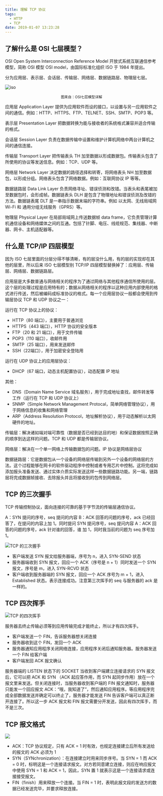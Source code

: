 ```yaml
---
title: 理解 TCP 协议
tags:
  - HTTP
  - TCP
date: 2019-01-07 13:23:28
---
```



## 了解什么是 OSI 七层模型？

OSI Open System Interconnection Reference Model 开放式系统互联通信参考模型，简称 OSI 模型 OSI model，由国际标准化组织 ISO 于 1984 年提出。

分为应用层、表示层、会话层、传输层、网络层、数据链路层、物理层七层。

![iso](/images/http/iso.gif)

<center><sup><a href="https://blog.csdn.net/yaopeng_2005/article/details/7064869" title="OSI七层模型详解"></a>图来自：OSI七层模型详解</sup></center>

应用层 Application Layer 提供为应用软件而设的接口，以设置与另一应用软件之间的通信。例如：HTTP、HTTPS、FTP、TELNET、SSH、SMTP、POP3 等。

表示层 Presentation Layer 把数据转换为能与接收者的系统格式兼容并适合传输的格式。

会话层 Session Layer 负责在数据传输中设置和维护计算机网络中两台计算机之间的通信连接。

传输层 Transport Layer 把传输表头 TH 加至数据以形成数据包。传输表头包含了所使用的协议等发送信息。例如：TCP、UDP 等。

网络层 Network Layer 决定数据的路径选择和转寄，将网络表头 NH 加至数据包，以形成分组。网络表头包含了网络数据。例如：互联网协议 IP 等等。

数据链路层 Data Link Layer 负责网络寻址、错误侦测和改错。当表头和表尾被加至数据包时，会形成帧。数据链表头 DLH 是包含了物理地址和错误侦测及改错的方法。数据链表尾 DLT 是一串指示数据末端的字符串。例如 以太网、无线局域网 Wi-Fi 和 通用分组无线服务（GPRS）等。

物理层 Physical Layer 在局部局域网上传送数据帧 data frame，它负责管理计算机通信设备和网络媒体之间的互通。包括了针脚、电压、线缆规范、集线器、中断器、网卡、主机适配器等。

## 什么是 TCP/IP 四层模型

因为 ISO 七层里面的分层分得不够清晰，有的层没什么用，有的层的实现却在其他的层里，所以后来 ISO 七层模型别 TCP/IP 四层模型替换掉了：应用层、传输层、网络层、数据链路层。

应用层是大多数普通与网络相关的程序为了通过网络与其他程序通信所使用的层。这个层的处理过程是应用特有的；数据从网络相关的程序以这种应用内部使用的格式进行传送，然后被编码成标准协议的格式。每一个应用层协议一般都会使用到传输层协议 TCP 和 UDP 协议之一：

运行在 TCP 协议上的协议：

- HTTP（80 端口），主要用于普通浏览
- HTTPS（443 端口），HTTP 协议的安全版本
- FTP（20 和 21 端口），用于文件传输
- POP3（110 端口），收邮件用
- SMTP（25 端口），用来发送邮件
- SSH（22端口），用于加密安全登陆用

运行在 UDP 协议上的应用层协议：

- DHCP（67 端口，动态主机配置协议），动态配置 IP 地址

其他：

- DNS（Domain Name Service 域名服务），用于完成地址查找，邮件转发等工作（运行在 TCP 和 UDP 协议上）
- SNMP（Simple Network Management Protocal，简单网络管理协议），用于网络信息的收集和网络管理
- ARP（Address Resolution Protocol，地址解析协议），用于动态解析以太网硬件的地址。

传输层：解决诸如端对端可靠性（数据是否已经到达目的地）和保证数据按照正确的顺序到达这样的问题。TCP 和 UDP 都是传输层协议。

网络层：解决在一个单一网络上传输数据包的问题。IP 协议是网络层协议

数据链路层：它是数据包从一个设备的网络层传输到另外一个设备的网络层的方法。这个过程能够在网卡的软件驱动程序中控制或者专用芯片中控制。这将完成如添加报头准备发送、通过实体介质实际发送这样一些数据链路功能。另一端，链路层将完成数据帧接收、去除报头并且将接收到的包传到网络层。

## TCP 的三次握手

TCP 传输控制协议，面向连接的可靠的基于字节流的传输层通信协议。

A：SYN 提问的序号，seq 提问的内容
B：ACK 回答的问题的序号，ack 已经回答了，在提问的内容上加 1。同时提问 SYN 提问序号，seq 提问内容
A：ACK 回答的问题的序号，ack 针对谁的回答，谁 加 1，同时我当前的问题为 seq 序号加 1。

![TCP 的三次握手](/images/http/tcp3.jpg)

- 客户端发送 SYN 报文给服务器端，序号为 n，进入 SYN-SEND 状态
- 服务器端收到 SYN 报文，回应一个 ACK（序号是 n + 1）同时发送一个 SYN 报文，序号是 m，进入 SYN-RCVD 状态
- 客户端收到服务器端的 SYN 报文，回应一个 ACK 序号为 m + 1，进入 Established 状态。表示连接成功。注意第三次挥手的 seq 与服务器的 ack 是一样的。

## TCP 四次挥手

![TCP 的四次挥手](/images/http/tcp4.jpg)

服务器去终止传输必须等到应用传输完成才能终止，所以才有四次挥手。

- 客户端发送一个 FIN，告诉服务器想关闭连接
- 服务器收到这个 FIN，发回一个 ACK
- 服务器通知应用程序关闭网络连接，应用程序关闭后通知服务器。服务器发送一个 FIN 给客户端
- 客户端发回 ACK 报文确认

服务器端的 LISTEN 状态下的 SOCKET 当收到客户端建立连接请求的 SYN 报文后，它可以把 ACK 和 SYN （ACK 起应答作用，而 SYN 起同步作用）放在一个报文里来发送。但关闭连接时，当服务器收到客户端的 FIN 报文通知时，服务器只能发一个回应报文 ACK：“哦，我知道了”，然后通知应用程序。等应用程序完成全部数据发送并确定可以终止了，服务器才能发送 FIN 告诉客户端可以真正断开连接了。所以这一步 ACK 报文和 FIN 报文需要分开发送，因此有四次挥手，而不是三次。

## TCP 报文格式

![](/images/http/tcp.jpg)

- ACK：TCP 协议规定，只有 ACK = 1 时有效，也规定连接建立后所有发送给的报文的 ACK 必须为 1
- SYN（SYNchronization）：在连接建立时用来同步序号。当 SYN = 1 而 ACK = 0 时，标明这是一个连接请求报文。对方若同意建立连接，则应在响应报文中使用 SYN = 1 和 ACK = 1，因此，SYN 置 1 就表示这是一个连接请求或连接接受报文。
- FIN（finish）用来释放一个连接。当 FIN = 1 时，表明此报文段的发送方的数据已经发送完毕，并要求释放连接。